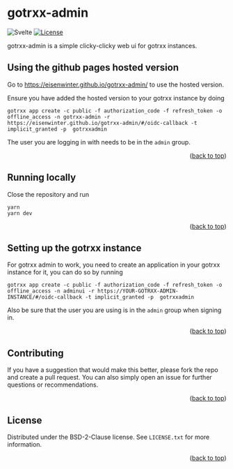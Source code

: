 <a name="readme-top"></a>

# gotrxx-admin

![Svelte](https://img.shields.io/badge/Svelte-4A4A55?logo=svelte&logoColor=FF3E00)
[![License](https://img.shields.io/badge/License-BSD_2--Clause-orange.svg)](https://opensource.org/licenses/BSD-2-Clause)

gotrxx-admin is a simple clicky-clicky web ui for gotrxx instances.


## Using the github pages hosted version 

Go to https://eisenwinter.github.io/gotrxx-admin/ to use the hosted version.

Ensure you have added the hosted version to your gotrxx instance by doing 

```
gotrxx app create -c public -f authorization_code -f refresh_token -o offline_access -n gotrxx-admin -r https://eisenwinter.github.io/gotrxx-admin/#/oidc-callback -t implicit_granted -p  gotrxxadmin
```

The user you are logging in with needs to be in the `admin` group.

<p align="right">(<a href="#readme-top">back to top</a>)</p>

## Running locally

Close the repository and run

```
yarn
yarn dev
```

<p align="right">(<a href="#readme-top">back to top</a>)</p>

## Setting up the gotrxx instance

For gotrxx admin to work, you need to create an application in your gotrxx instance for it, you can do so by running

```
gotrxx app create -c public -f authorization_code -f refresh_token -o offline_access -n adminui -r https://YOUR-GOTRXX-ADMIN-INSTANCE/#/oidc-callback -t implicit_granted -p  gotrxxadmin
```

Also be sure that the user you are using is in the `admin` group when signing in.

<p align="right">(<a href="#readme-top">back to top</a>)</p>

## Contributing

If you have a suggestion that would make this better, please fork the repo and create a pull request. You can also simply open an issue for further questions or recommendations.

<p align="right">(<a href="#readme-top">back to top</a>)</p>

## License

Distributed under the BSD-2-Clause license. See `LICENSE.txt` for more information.

<p align="right">(<a href="#readme-top">back to top</a>)</p>